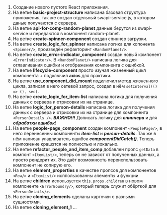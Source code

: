 1. Создание нового пустого React приложения.
2. На ветке **basic-project-structure** написана базовая структура приложения, так же создан отдельный swapi-service.js, в котором даные получаются с сервера.
3. На ветке **api-for-comp-random-planet** данные берутся из swapi-service и передаются в компонент random-planet.
4. На ветке **create-spinner-component** создан спиннер загрузки.
5. На ветке **create_logic_for_spinner** написана логика для копонента `<Spinner/>`, произведён рефакторинг `<RandomPlanet/>`.
6. На ветке **create_error-indicator_component** создан новый компонент `<ErrorIndicator/>`. В `<RandomPlanet/>` написана логика для отлавливания ошибки и отображения компонента с ошибкой.
7. На ветке **lifecycle-component** просто изучал жизненный цикл компонента + подключил **axios** для практики.
8. На ветке **use_component_did_mount** подключил метод жизненного цикла, записал в него сетевой запрос, создал в нём `setInterval(() => (), sec)`.
9. На ветке **create_logic_for_item-list** написана логика для получения данных с сервера и отрисовки их на странице.
10. На ветке **logic_for_person-details** написана логика для получения данных с сервера и отрисовки их на странице для компонента `<PersonDetails />`. ***ВАЖНО!!!*** Дописать логику для ***спиннера*** и для ***обработки ошибок***!
11. На ветке **people-page_component** создан компонент `<PeoplePage/>`, в него перенесенны компоненты ***item-list*** и ***person-details***. Так же в нём написан улавливатель ошибок ***componentDidCatch()***. Теперь приложение крашэтся не полностью и локально.
12. На ветке **refactor_people_and_item_comp** добавлен пропс `getData` в компонт `<ItemList/>`, теперь он не зависот от полученных данных, а просто рендерит их. Это даёт возможность переиспользовать компонент не копирую его.
13. На ветке **element_properties** в качестве пропсов для компонентов `<Row/>` и `<ItemList/>` исппользованны элементы и функции.
14. На ветке **children** используется `this.props.children` в новом компоненте `<ErrorBoundry/>`, который теперь служит обёрткой для `<PersonDetails/>`.
15. На ветке **cloning_elements** сделаны карточки с разными сущностями.
16. На ветке **cloning_element_1** ...